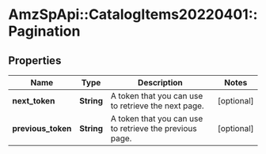 # AmzSpApi::CatalogItems20220401::Pagination

## Properties
Name | Type | Description | Notes
------------ | ------------- | ------------- | -------------
**next_token** | **String** | A token that you can use to retrieve the next page. | [optional] 
**previous_token** | **String** | A token that you can use to retrieve the previous page. | [optional] 

